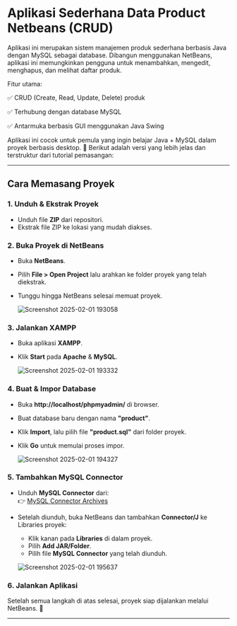 # Aplikasi Sederhana Data Product Netbeans (CRUD)
Aplikasi ini merupakan sistem manajemen produk sederhana berbasis Java dengan MySQL sebagai database. Dibangun menggunakan NetBeans, aplikasi ini memungkinkan pengguna untuk menambahkan, mengedit, menghapus, dan melihat daftar produk.

Fitur utama:

✅ CRUD (Create, Read, Update, Delete) produk

✅ Terhubung dengan database MySQL

✅ Antarmuka berbasis GUI menggunakan Java Swing

Aplikasi ini cocok untuk pemula yang ingin belajar Java + MySQL dalam proyek berbasis desktop. 🚀
Berikut adalah versi yang lebih jelas dan terstruktur dari tutorial pemasangan:  

---

## Cara Memasang Proyek  

### **1. Unduh & Ekstrak Proyek**  
- Unduh file **ZIP** dari repositori.  
- Ekstrak file ZIP ke lokasi yang mudah diakses.  

### **2. Buka Proyek di NetBeans**  
- Buka **NetBeans**.  
- Pilih **File > Open Project** lalu arahkan ke folder proyek yang telah diekstrak.  
- Tunggu hingga NetBeans selesai memuat proyek.  

   ![Screenshot 2025-02-01 193058](https://github.com/user-attachments/assets/a52388d0-d1cb-4469-86f8-dffc98a039fb)  

### **3. Jalankan XAMPP**  
- Buka aplikasi **XAMPP**.  
- Klik **Start** pada **Apache** & **MySQL**.  

   ![Screenshot 2025-02-01 193332](https://github.com/user-attachments/assets/2cecc0ca-d783-488a-aac9-992bfc77150b)  

### **4. Buat & Impor Database**  
- Buka **http://localhost/phpmyadmin/** di browser.  
- Buat database baru dengan nama **"product"**.  
- Klik **Import**, lalu pilih file **"product.sql"** dari folder proyek.  
- Klik **Go** untuk memulai proses impor.  

   ![Screenshot 2025-02-01 194327](https://github.com/user-attachments/assets/a4c5cf2b-dff6-477a-9470-061b3a4a85e8)  

### **5. Tambahkan MySQL Connector**  
- Unduh **MySQL Connector** dari:  
  👉 [MySQL Connector Archives](https://downloads.mysql.com/archives/c-j/)  
- Setelah diunduh, buka NetBeans dan tambahkan **Connector/J** ke Libraries proyek:  
  - Klik kanan pada **Libraries** di dalam proyek.  
  - Pilih **Add JAR/Folder**.  
  - Pilih file **MySQL Connector** yang telah diunduh.  

   ![Screenshot 2025-02-01 195637](https://github.com/user-attachments/assets/f9a9b704-aec2-4e89-b33d-29a0b8775b9c)  

### **6. Jalankan Aplikasi**  
Setelah semua langkah di atas selesai, proyek siap dijalankan melalui NetBeans. 🚀  

---
   


